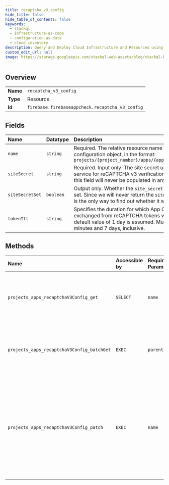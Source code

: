 ```yaml
---
title: recaptcha_v3_config
hide_title: false
hide_table_of_contents: false
keywords:
  - stackql
  - infrastructure-as-code
  - configuration-as-data
  - cloud inventory
description: Query and Deploy Cloud Infrastructure and Resources using SQL
custom_edit_url: null
image: https://storage.googleapis.com/stackql-web-assets/blog/stackql-blog-post-featured-image.png
---
```

  
    

## Overview
<table><tbody>
<tr><td><b>Name</b></td><td><code>recaptcha_v3_config</code></td></tr>
<tr><td><b>Type</b></td><td>Resource</td></tr>
<tr><td><b>Id</b></td><td><code>firebase.firebaseappcheck.recaptcha_v3_config</code></td></tr>
</tbody></table>

## Fields
| Name | Datatype | Description |
|:-----|:---------|:------------|
| `name` | `string` | Required. The relative resource name of the reCAPTCHA v3 configuration object, in the format: ``` projects/{project_number}/apps/{app_id}/recaptchaV3Config ``` |
| `siteSecret` | `string` | Required. Input only. The site secret used to identify your service for reCAPTCHA v3 verification. For security reasons, this field will never be populated in any response. |
| `siteSecretSet` | `boolean` | Output only. Whether the `site_secret` field was previously set. Since we will never return the `site_secret` field, this field is the only way to find out whether it was previously set. |
| `tokenTtl` | `string` | Specifies the duration for which App Check tokens exchanged from reCAPTCHA tokens will be valid. If unset, a default value of 1 day is assumed. Must be between 30 minutes and 7 days, inclusive. |
## Methods
| Name | Accessible by | Required Params | Description |
|:-----|:--------------|:----------------|:------------|
| `projects_apps_recaptchaV3Config_get` | `SELECT` | `name` | Gets the RecaptchaV3Config for the specified app. For security reasons, the `site_secret` field is never populated in the response. |
| `projects_apps_recaptchaV3Config_batchGet` | `EXEC` | `parent` | Atomically gets the RecaptchaV3Configs for the specified list of apps. For security reasons, the `site_secret` field is never populated in the response. |
| `projects_apps_recaptchaV3Config_patch` | `EXEC` | `name` | Updates the RecaptchaV3Config for the specified app. While this configuration is incomplete or invalid, the app will be unable to exchange reCAPTCHA tokens for App Check tokens. For security reasons, the `site_secret` field is never populated in the response. |

